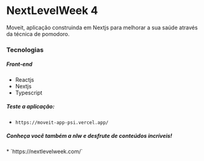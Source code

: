 # NextLevelWeek 4
Moveit, aplicação construinda em Nextjs para melhorar a sua saúde através da técnica de pomodoro.

<h3>Tecnologias</h3>

<h5>Front-end</h3>
<ul>
  <li>Reactjs</li>
  <li>Nextjs</li>
  <li>Typescript</li>
</ul>

<h5>Teste a aplicação:</h5>

* `https://moveit-app-psi.vercel.app/`


<h5>Conheça você também a nlw e desfrute de conteúdos incríveis!</h5>
* `https://nextlevelweek.com/`



